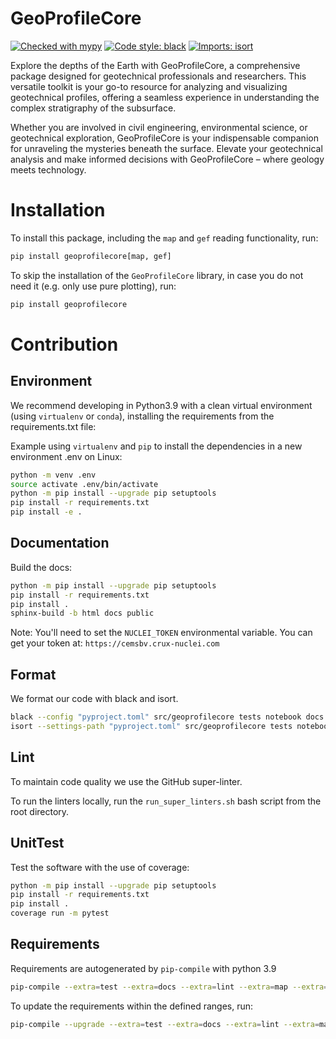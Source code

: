 # GeoProfileCore

[![Checked with mypy](http://www.mypy-lang.org/static/mypy_badge.svg)](http://mypy-lang.org/)
[![Code style: black](https://img.shields.io/badge/code%20style-black-000000.svg)](https://github.com/psf/black)
[![Imports: isort](https://img.shields.io/badge/%20imports-isort-%231674b1?style=flat&labelColor=ef8336)](https://pycqa.github.io/isort/)

Explore the depths of the Earth with GeoProfileCore, a comprehensive package designed for geotechnical professionals and
researchers. This versatile toolkit is your go-to resource for analyzing and visualizing geotechnical profiles, offering
a seamless experience in understanding the complex stratigraphy of the subsurface.

Whether you are involved in civil engineering, environmental science, or geotechnical exploration, GeoProfileCore is your
indispensable companion for unraveling the mysteries beneath the surface. Elevate your geotechnical analysis and make
informed decisions with GeoProfileCore – where geology meets technology.

# Installation

To install this package, including the `map` and `gef` reading functionality, run:

```bash
pip install geoprofilecore[map, gef]
```

To skip the installation of the `GeoProfileCore` library, in case you do not need it (e.g. only use pure plotting), run:

```bash
pip install geoprofilecore
```

# Contribution

## Environment

We recommend developing in Python3.9 with a clean virtual environment (using `virtualenv` or `conda`), installing the
requirements from the requirements.txt file:

Example using `virtualenv` and `pip` to install the dependencies in a new environment .env on Linux:

```bash
python -m venv .env
source activate .env/bin/activate
python -m pip install --upgrade pip setuptools
pip install -r requirements.txt
pip install -e .
```

## Documentation

Build the docs:

```bash
python -m pip install --upgrade pip setuptools
pip install -r requirements.txt
pip install .
sphinx-build -b html docs public
```

Note: You'll need to set the `NUCLEI_TOKEN` environmental variable.
You can get your token at: `https://cemsbv.crux-nuclei.com`

## Format

We format our code with black and isort.

```bash
black --config "pyproject.toml" src/geoprofilecore tests notebook docs
isort --settings-path "pyproject.toml" src/geoprofilecore tests notebook docs
```

## Lint

To maintain code quality we use the GitHub super-linter.

To run the linters locally, run the `run_super_linters.sh` bash script from the root directory.

## UnitTest

Test the software with the use of coverage:

```bash
python -m pip install --upgrade pip setuptools
pip install -r requirements.txt
pip install .
coverage run -m pytest
```

## Requirements

Requirements are autogenerated by `pip-compile` with python 3.9

```bash
pip-compile --extra=test --extra=docs --extra=lint --extra=map --extra=gef --output-file=requirements.txt pyproject.toml
```

To update the requirements within the defined ranges, run:

```bash
pip-compile --upgrade --extra=test --extra=docs --extra=lint --extra=map --extra=gef --output-file=requirements.txt pyproject.toml
```